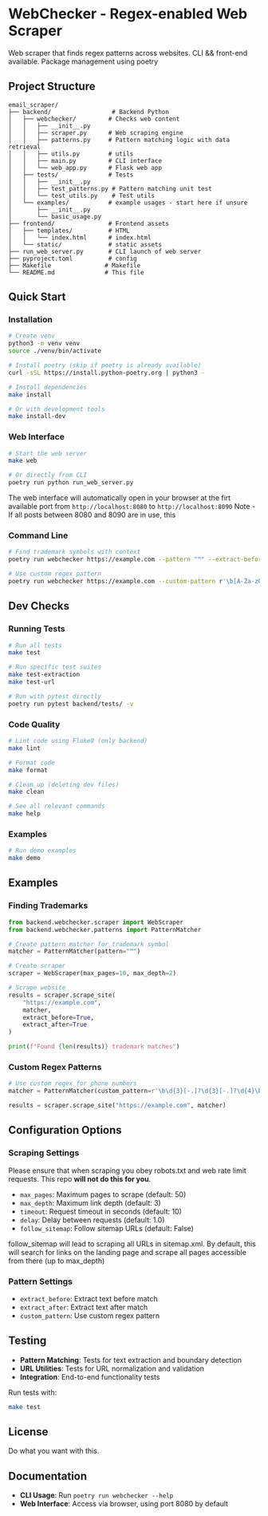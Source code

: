 # WebChecker - Regex-enabled Web Scraper

Web scraper that finds regex patterns across websites. CLI && front-end available. 
Package management using poetry

## Project Structure

```
email_scraper/
├── backend/                 # Backend Python
│   ├── webchecker/         # Checks web content
│   │   ├── __init__.py
│   │   ├── scraper.py      # Web scraping engine
│   │   ├── patterns.py     # Pattern matching logic with data retrieval
│   │   ├── utils.py        # utils
│   │   ├── main.py         # CLI interface
│   │   └── web_app.py      # Flask web app
│   ├── tests/              # Tests
│   │   ├── __init__.py
│   │   ├── test_patterns.py # Pattern matching unit test
│   │   └── test_utils.py    # Test utils
│   └── examples/           # example usages - start here if unsure
│       ├── __init__.py
│       └── basic_usage.py
├── frontend/               # Frontend assets
│   ├── templates/          # HTML
│   │   └── index.html      # index.html
│   └── static/             # static assets
├── run_web_server.py       # CLI launch of web server
├── pyproject.toml          # config
├── Makefile               # Makefile
└── README.md              # This file
```

## Quick Start

### Installation

```bash
# Create venv
python3 -m venv venv
source ./venv/bin/activate

# Install poetry (skip if poetry is already available)
curl -sSL https://install.python-poetry.org | python3 -

# Install dependencies
make install

# Or with development tools
make install-dev
```

### Web Interface

```bash
# Start the web server
make web

# Or directly from CLI
poetry run python run_web_server.py
```

The web interface will automatically open in your browser at the firt available port from `http://localhost:8080` to `http://localhost:8090`
Note - If all posts between 8080 and 8090 are in use, this 

### Command Line

```bash
# Find trademark symbols with context
poetry run webchecker https://example.com --pattern "™" --extract-before --extract-after

# Use custom regex pattern
poetry run webchecker https://example.com --custom-pattern r'\b[A-Za-z0-9._%+-]+@[A-Za-z0-9.-]+\.[A-Z|a-z]{2,}\b'
```

## Dev Checks

### Running Tests

```bash
# Run all tests
make test

# Run specific test suites
make test-extraction
make test-url

# Run with pytest directly
poetry run pytest backend/tests/ -v
```

### Code Quality

```bash
# Lint code using Flake8 (only backend)
make lint

# Format code
make format

# Clean up (deleting dev files)
make clean

# See all relevant commands
make help
```

### Examples

```bash
# Run demo examples
make demo
```

## Examples

### Finding Trademarks

```python
from backend.webchecker.scraper import WebScraper
from backend.webchecker.patterns import PatternMatcher

# Create pattern matcher for trademark symbol
matcher = PatternMatcher(pattern="™")

# Create scraper
scraper = WebScraper(max_pages=10, max_depth=2)

# Scrape website
results = scraper.scrape_site(
    "https://example.com",
    matcher,
    extract_before=True,
    extract_after=True
)

print(f"Found {len(results)} trademark matches")
```

### Custom Regex Patterns

```python
# Use custom regex for phone numbers
matcher = PatternMatcher(custom_pattern=r'\b\d{3}[-.]?\d{3}[-.]?\d{4}\b')

results = scraper.scrape_site("https://example.com", matcher)
```
## Configuration Options

### Scraping Settings

Please ensure that when scraping you obey robots.txt and web rate limit requests.
This repo **will not do this for you**.

- `max_pages`: Maximum pages to scrape (default: 50)
- `max_depth`: Maximum link depth (default: 3)
- `timeout`: Request timeout in seconds (default: 10)
- `delay`: Delay between requests (default: 1.0)
- `follow_sitemap`: Follow sitemap URLs (default: False)

follow_sitemap will lead to scraping all URLs in sitemap.xml.
By default, this will search for links on the landing page and scrape all pages accessible from there (up to max_depth)

### Pattern Settings

- `extract_before`: Extract text before match
- `extract_after`: Extract text after match
- `custom_pattern`: Use custom regex pattern

## Testing

- **Pattern Matching**: Tests for text extraction and boundary detection
- **URL Utilities**: Tests for URL normalization and validation
- **Integration**: End-to-end functionality tests

Run tests with:

```bash
make test
```

## License

Do what you want with this. 

## Documentation

- **CLI Usage**: Run `poetry run webchecker --help`
- **Web Interface**: Access via browser, using port 8080 by default
